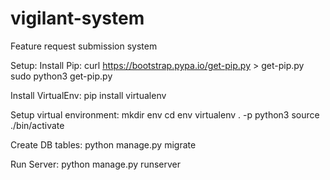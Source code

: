 # vigilant-system
Feature request submission system

Setup:
Install Pip:
curl https://bootstrap.pypa.io/get-pip.py > get-pip.py
sudo python3 get-pip.py

Install VirtualEnv:
pip install virtualenv

Setup virtual environment:
mkdir env
cd env
virtualenv . -p python3
source ./bin/activate

Create DB tables:
python manage.py migrate

Run Server:
python manage.py runserver

